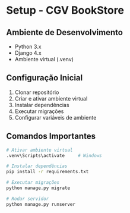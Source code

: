 # Setup - CGV BookStore

## Ambiente de Desenvolvimento
- Python 3.x
- Django 4.x
- Ambiente virtual (.venv)

## Configuração Inicial
1. Clonar repositório
2. Criar e ativar ambiente virtual
3. Instalar dependências
4. Executar migrações
5. Configurar variáveis de ambiente

## Comandos Importantes
```bash
# Ativar ambiente virtual
.venv\Scripts\activate     # Windows

# Instalar dependências
pip install -r requirements.txt

# Executar migrações
python manage.py migrate

# Rodar servidor
python manage.py runserver